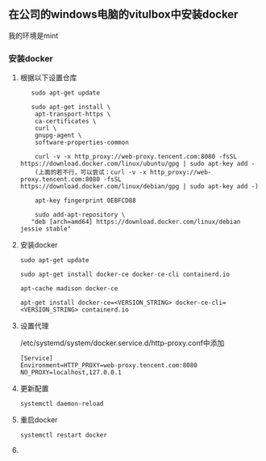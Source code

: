## 在公司的windows电脑的vitulbox中安装docker

我的环境是mint

### 安装docker

1. 根据以下设置仓库

   ```shell
      sudo apt-get update
      
      sudo apt-get install \
       apt-transport-https \
       ca-certificates \
       curl \
       gnupg-agent \
       software-properties-common
       
       curl -v -x http_proxy://web-proxy.tencent.com:8080 -fsSL https://download.docker.com/linux/ubuntu/gpg | sudo apt-key add -
       (上面的若不行，可以尝试：curl -v -x http_proxy://web-proxy.tencent.com:8080 -fsSL https://download.docker.com/linux/debian/gpg | sudo apt-key add -)
       
       apt-key fingerprint 0EBFCD88
       
       sudo add-apt-repository \
      "deb [arch=amd64] https://download.docker.com/linux/debian jessie stable"
   ```

2. 安装docker

   ```
   sudo apt-get update
   
   sudo apt-get install docker-ce docker-ce-cli containerd.io
   
   apt-cache madison docker-ce
   
   apt-get install docker-ce=<VERSION_STRING> docker-ce-cli=<VERSION_STRING> containerd.io
   ```

3. 设置代理

   /etc/systemd/system/docker.service.d/http-proxy.conf中添加

   ```shell
   [Service]
   Environment=HTTP_PROXY=web-proxy.tencent.com:8080 NO_PROXY=localhost,127.0.0.1
   ```

4. 更新配置

   ```shell
   systemctl daemon-reload
   ```

5. 重启docker

   ```shell
   systemctl restart docker
   ```

6. 